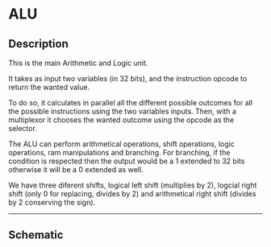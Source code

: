 # ALU


## Description

This is the main Arithmetic and Logic unit.

It takes as input two variables (in 32 bits), and the instruction opcode
to return the wanted value.

To do so, it calculates in parallel all the different possible outcomes for all
the possible instructions using the two variables inputs. Then, with a multiplexor
it chooses the wanted outcome using the opcode as the selector.

The ALU can perform arithmetical operations, shift operations, logic operations, ram manipulations
and branching.
For branching, if the condition is respected then the output would be a 1 extended to 32 bits otherwise
it will be a 0 extended as well.

We have three diferent shifts, logical left shift (multiplies by 2), logcial right shift (only 0 for replacing, divides by 2) and arithmetical right shift (divides by 2 conserving the sign).

---

## Schematic

<!-- TODO -->